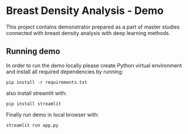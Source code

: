 # Breast Density Analysis - Demo

This project contains demonstrator prepared as a part of master studies connected with breast density analysis with deep learning methods.

## Running demo
In order to run the demo locally please create Python virtual environment and install all required dependencies by running:

`pip install -r requirements.txt`

also install streamlit with:

`pip install streamlit`

Finally run demo in local browser with:

`streamlit run app.py`
